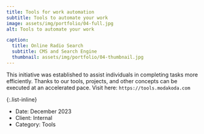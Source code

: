 ```yaml
---
title: Tools for work automation
subtitle: Tools to automate your work
image: assets/img/portfolio/04-full.jpg
alt: Tools to automate your work

caption:
  title: Online Radio Search
  subtitle: CMS and Search Engine
  thumbnail: assets/img/portfolio/04-thumbnail.jpg
---
```

This initiative was established to assist individuals in completing tasks more efficiently. Thanks to our tools, projects, and other concepts can be executed at an accelerated pace.
Visit here: `https://tools.modakoda.com`

{:.list-inline}
- Date: December 2023
- Client: Internal
- Category: Tools

